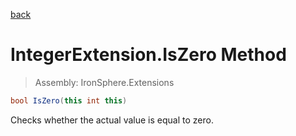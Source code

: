 ﻿

[back](/IronSphere.Extensions/types/IntegerExtension)

# IntegerExtension.IsZero Method

> Assembly: IronSphere.Extensions

```csharp
bool IsZero(this int this)
```

Checks whether the actual value is equal to zero.

 